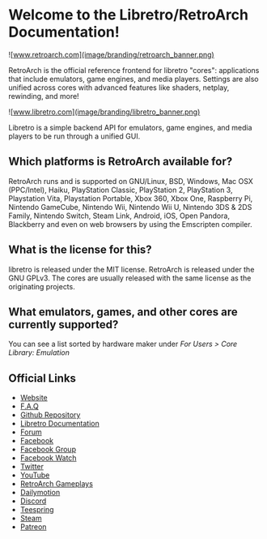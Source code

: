 # Welcome to the Libretro/RetroArch Documentation!

![www.retroarch.com](image/branding/retroarch_banner.png)

RetroArch is the official reference frontend for libretro "cores": applications that include emulators, game engines, and media players. Settings are also unified across cores with advanced features like shaders, netplay, rewinding, and more!

![www.libretro.com](image/branding/libretro_banner.png)

Libretro is a simple backend API for emulators, game engines, and media players to be run through a unified GUI.

## Which platforms is RetroArch available for?
RetroArch runs and is supported on GNU/Linux, BSD, Windows, Mac OSX (PPC/Intel), Haiku, PlayStation Classic, PlayStation 2, PlayStation 3, Playstation Vita, Playstation Portable, Xbox 360, Xbox One, Raspberry Pi, Nintendo GameCube, Nintendo Wii, Nintendo Wii U, Nintendo 3DS & 2DS Family, Nintendo Switch, Steam Link, Android, iOS, Open Pandora, Blackberry and even on web browsers by using the Emscripten compiler.

## What is the license for this?
libretro is released under the MIT license. RetroArch is released under the GNU GPLv3. The cores are usually released with the same license as the originating projects.

## What emulators, games, and other cores are currently supported?
You can see a list sorted by hardware maker under *For Users > Core Library: Emulation*

## Official Links

- [Website](https://www.retroarch.com/)
- [F.A.Q](https://www.retroarch.com/?page=faq)
- [Github Repository](https://github.com/libretro/RetroArch)
- [Libretro Documentation](https://docs.libretro.com/)
- [Forum](https://forums.libretro.com/)
- [Facebook](https://www.facebook.com/libretro)
- [Facebook Group](https://www.facebook.com/groups/retroarch/)
- [Facebook Watch](https://www.facebook.com/watch/libretro/)
- [Twitter](https://twitter.com/libretro)
- [YouTube](https://www.youtube.com/Libretro)
- [RetroArch Gameplays](https://www.youtube.com/RetroArchOfficial)
- [Dailymotion](https://dailymotion.com/retroarch)
- [Discord](https://discord.gg/27Xxm2h)
- [Teespring](https://teespring.com/stores/retroarch)
- [Steam](https://store.steampowered.com/app/1118310/RetroArch/)
- [Patreon](https://www.patreon.com/libretro)
